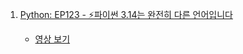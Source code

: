 1. [Python: EP123 - ⚡파이썬 3.14는 완전히 다른 언어입니다](./Note/1_파이썬_314는_완전히_다른언어.md)

    - [영상 보기](https://youtu.be/v_J-dgCxJ_w)

